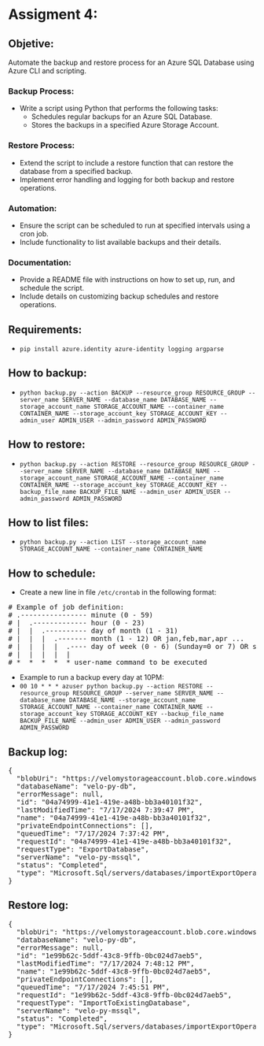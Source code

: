 # Assigment 4:

## Objetive:
Automate the backup and restore process for an Azure SQL Database using Azure CLI and scripting.

### Backup Process:
- Write a script using Python that performs the following tasks:
  - Schedules regular backups for an Azure SQL Database.
  - Stores the backups in a specified Azure Storage Account.

### Restore Process:
- Extend the script to include a restore function that can restore the database from a specified backup.
- Implement error handling and logging for both backup and restore operations.

### Automation:
- Ensure the script can be scheduled to run at specified intervals using a cron job.
- Include functionality to list available backups and their details.

### Documentation:
- Provide a README file with instructions on how to set up, run, and schedule the script.
- Include details on customizing backup schedules and restore operations.

## Requirements:
- `pip install azure.identity azure-identity logging argparse`

## How to backup:
- `python backup.py --action BACKUP --resource_group RESOURCE_GROUP --server_name SERVER_NAME --database_name DATABASE_NAME --storage_account_name STORAGE_ACCOUNT_NAME --container_name CONTAINER_NAME --storage_account_key STORAGE_ACCOUNT_KEY --admin_user ADMIN_USER --admin_password ADMIN_PASSWORD`

## How to restore:
- `python backup.py --action RESTORE --resource_group RESOURCE_GROUP --server_name SERVER_NAME --database_name DATABASE_NAME --storage_account_name STORAGE_ACCOUNT_NAME --container_name CONTAINER_NAME --storage_account_key STORAGE_ACCOUNT_KEY --backup_file_name BACKUP_FILE_NAME --admin_user ADMIN_USER --admin_password ADMIN_PASSWORD`

## How to list files:
- `python backup.py --action LIST --storage_account_name STORAGE_ACCOUNT_NAME --container_name CONTAINER_NAME`

## How to schedule:
- Create a new line in file `/etc/crontab` in the following format:
<pre># Example of job definition:
# .---------------- minute (0 - 59)
# |  .------------- hour (0 - 23)
# |  |  .---------- day of month (1 - 31)
# |  |  |  .------- month (1 - 12) OR jan,feb,mar,apr ...
# |  |  |  |  .---- day of week (0 - 6) (Sunday=0 or 7) OR sun,mon,tue,wed,thu,fri,sat
# |  |  |  |  |
# *  *  *  *  * user-name command to be executed</pre>
- Example to run a backup every day at 10PM:
- `00 10 * * * azuser python backup.py --action RESTORE --resource_group RESOURCE_GROUP --server_name SERVER_NAME --database_name DATABASE_NAME --storage_account_name STORAGE_ACCOUNT_NAME --container_name CONTAINER_NAME --storage_account_key STORAGE_ACCOUNT_KEY --backup_file_name BACKUP_FILE_NAME --admin_user ADMIN_USER --admin_password ADMIN_PASSWORD`

## Backup log:
<pre>{
  "blobUri": "https://velomystorageaccount.blob.core.windows.net/dbbackup/velo-py-db_backup_20240717164109.bacpac",
  "databaseName": "velo-py-db",
  "errorMessage": null,
  "id": "04a74999-41e1-419e-a48b-bb3a40101f32",
  "lastModifiedTime": "7/17/2024 7:39:47 PM",
  "name": "04a74999-41e1-419e-a48b-bb3a40101f32",
  "privateEndpointConnections": [],
  "queuedTime": "7/17/2024 7:37:42 PM",
  "requestId": "04a74999-41e1-419e-a48b-bb3a40101f32",
  "requestType": "ExportDatabase",
  "serverName": "velo-py-mssql",
  "status": "Completed",
  "type": "Microsoft.Sql/servers/databases/importExportOperationResults"
}</pre>

## Restore log:
<pre>{
  "blobUri": "https://velomystorageaccount.blob.core.windows.net/dbbackup/velo-py-db_backup_20240717164109.bacpac",
  "databaseName": "velo-py-db",
  "errorMessage": null,
  "id": "1e99b62c-5ddf-43c8-9ffb-0bc024d7aeb5",
  "lastModifiedTime": "7/17/2024 7:48:12 PM",
  "name": "1e99b62c-5ddf-43c8-9ffb-0bc024d7aeb5",
  "privateEndpointConnections": [],
  "queuedTime": "7/17/2024 7:45:51 PM",
  "requestId": "1e99b62c-5ddf-43c8-9ffb-0bc024d7aeb5",
  "requestType": "ImportToExistingDatabase",
  "serverName": "velo-py-mssql",
  "status": "Completed",
  "type": "Microsoft.Sql/servers/databases/importExportOperationResults"
}</pre>